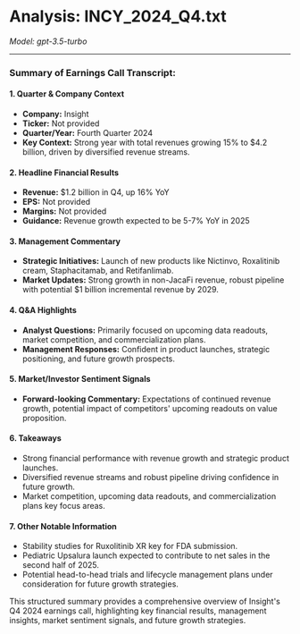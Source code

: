 # Analysis: INCY_2024_Q4.txt

*Model: gpt-3.5-turbo*

---

### Summary of Earnings Call Transcript:

#### 1. **Quarter & Company Context**
- **Company:** Insight
- **Ticker:** Not provided
- **Quarter/Year:** Fourth Quarter 2024
- **Key Context:** Strong year with total revenues growing 15% to $4.2 billion, driven by diversified revenue streams.

#### 2. **Headline Financial Results**
- **Revenue:** $1.2 billion in Q4, up 16% YoY
- **EPS:** Not provided
- **Margins:** Not provided
- **Guidance:** Revenue growth expected to be 5-7% YoY in 2025

#### 3. **Management Commentary**
- **Strategic Initiatives:** Launch of new products like Nictinvo, Roxalitinib cream, Staphacitamab, and Retifanlimab.
- **Market Updates:** Strong growth in non-JacaFi revenue, robust pipeline with potential $1 billion incremental revenue by 2029.

#### 4. **Q&A Highlights**
- **Analyst Questions:** Primarily focused on upcoming data readouts, market competition, and commercialization plans.
- **Management Responses:** Confident in product launches, strategic positioning, and future growth prospects.

#### 5. **Market/Investor Sentiment Signals**
- **Forward-looking Commentary:** Expectations of continued revenue growth, potential impact of competitors' upcoming readouts on value proposition.

#### 6. **Takeaways**
- Strong financial performance with revenue growth and strategic product launches.
- Diversified revenue streams and robust pipeline driving confidence in future growth.
- Market competition, upcoming data readouts, and commercialization plans key focus areas.

#### 7. **Other Notable Information**
- Stability studies for Ruxolitinib XR key for FDA submission.
- Pediatric Upsalura launch expected to contribute to net sales in the second half of 2025.
- Potential head-to-head trials and lifecycle management plans under consideration for future growth strategies.

This structured summary provides a comprehensive overview of Insight's Q4 2024 earnings call, highlighting key financial results, management insights, market sentiment signals, and future growth strategies.